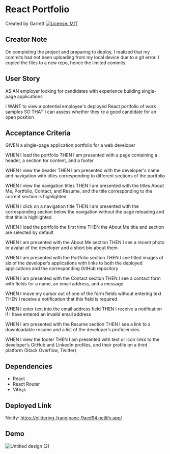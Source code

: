 # React Portfolio
Created by Garrett
[![License: MIT](https://img.shields.io/badge/License-MIT-yellow.svg)](https://opensource.org/licenses/MIT)

## Creator Note
On completing the project and preparing to deploy, I realized that my commits had not been uploading from my local device due to a git error. I copied the files to a new repo, hence the limited commits.

## User Story
AS AN employer looking for candidates with experience building single-page applications

I WANT to view a potential employee's deployed React portfolio of work samples
SO THAT I can assess whether they're a good candidate for an open position

## Acceptance Criteria
GIVEN a single-page application portfolio for a web developer

WHEN I load the portfolio
THEN I am presented with a page containing a header, a section for content, and a footer

WHEN I view the header
THEN I am presented with the developer's name and navigation with titles corresponding to different sections of the portfolio

WHEN I view the navigation titles
THEN I am presented with the titles About Me, Portfolio, Contact, and Resume, and the title corresponding to the current section is highlighted

WHEN I click on a navigation title
THEN I am presented with the corresponding section below the navigation without the page reloading and that title is highlighted

WHEN I load the portfolio the first time
THEN the About Me title and section are selected by default

WHEN I am presented with the About Me section
THEN I see a recent photo or avatar of the developer and a short bio about them

WHEN I am presented with the Portfolio section
THEN I see titled images of six of the developer’s applications with links to both the deployed applications and the corresponding GitHub 
repository

WHEN I am presented with the Contact section
THEN I see a contact form with fields for a name, an email address, and a message

WHEN I move my cursor out of one of the form fields without entering text
THEN I receive a notification that this field is required

WHEN I enter text into the email address field
THEN I receive a notification if I have entered an invalid email address

WHEN I am presented with the Resume section
THEN I see a link to a downloadable resume and a list of the developer’s proficiencies

WHEN I view the footer
THEN I am presented with text or icon links to the developer’s GitHub and LinkedIn profiles, and their profile on a third platform (Stack Overflow, Twitter) 

## Dependencies
- React
- React Router
- Vite.js

## Deployed Link
Netify: https://glittering-frangipane-9aed94.netlify.app/

## Demo
![Untitled design (2)](https://github.com/garrettswink/react-portfolio-final/assets/22800055/690f5a2b-fc0f-4f3d-ab36-1a015a941143)
